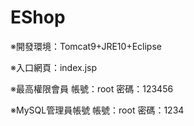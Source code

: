 # EShop

※開發環境：Tomcat9+JRE10+Eclipse

※入口網頁：index.jsp

※最高權限會員
帳號：root
密碼：123456

※MySQL管理員帳號
帳號：root
密碼：1234

